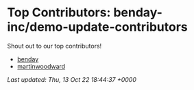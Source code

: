 # Top Contributors: benday-inc/demo-update-contributors
Shout out to our top contributors!

- [benday](https://github.com/benday)
- [martinwoodward](https://github.com/martinwoodward)


_Last updated: Thu, 13 Oct 22 18:44:37 +0000_